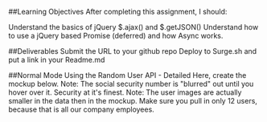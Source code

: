 ##Learning Objectives
After completing this assignment, I should:

Understand the basics of jQuery $.ajax() and $.getJSON()
Understand how to use a jQuery based Promise (deferred) and how Async works.

##Deliverables
Submit the URL to your github repo
Deploy to Surge.sh and put a link in your Readme.md

##Normal Mode
Using the Random User API - Detailed Here, create the mockup below.
Note: The social security number is "blurred" out until you hover over it. Security at it's finest.
Note: The user images are actually smaller in the data then in the mockup.
Make sure you pull in only 12 users, because that is all our company employees.
